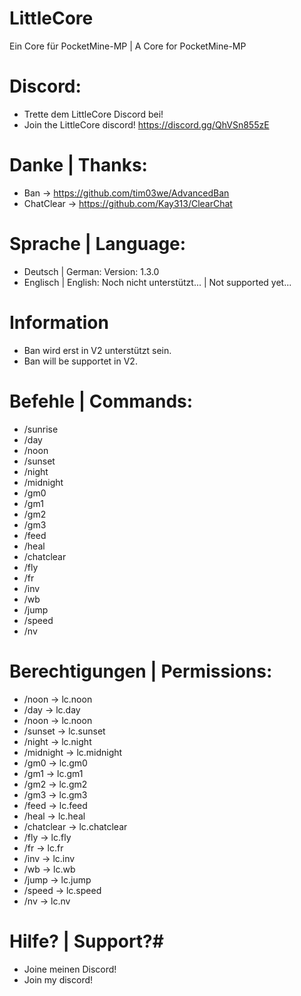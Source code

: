 # LittleCore #
Ein Core für PocketMine-MP | A Core for PocketMine-MP

# Discord: #
- Trette dem LittleCore Discord bei!
- Join the LittleCore discord!
https://discord.gg/QhVSn855zE
# Danke | Thanks: #

- Ban -> https://github.com/tim03we/AdvancedBan
- ChatClear -> https://github.com/Kay313/ClearChat

# Sprache | Language: #
- Deutsch | German: Version: 1.3.0
- Englisch | English: Noch nicht unterstützt... | Not supported yet...

# Information #
- Ban wird erst in V2 unterstützt sein.
- Ban will be supportet in V2.

# Befehle | Commands: #

- /sunrise
- /day
- /noon
- /sunset
- /night
- /midnight
- /gm0
- /gm1
- /gm2
- /gm3
- /feed
- /heal
- /chatclear
- /fly
- /fr
- /inv
- /wb
- /jump
- /speed
- /nv

# Berechtigungen | Permissions: #

- /noon -> lc.noon
- /day -> lc.day
- /noon -> lc.noon
- /sunset -> lc.sunset
- /night -> lc.night
- /midnight -> lc.midnight
- /gm0 -> lc.gm0
- /gm1 -> lc.gm1
- /gm2 -> lc.gm2
- /gm3 -> lc.gm3
- /feed -> lc.feed
- /heal -> lc.heal
- /chatclear -> lc.chatclear
- /fly -> lc.fly
- /fr -> lc.fr
- /inv -> lc.inv
- /wb -> lc.wb
- /jump -> lc.jump
- /speed -> lc.speed
- /nv -> lc.nv

# Hilfe? | Support?#
- Joine meinen Discord!
- Join my discord!
